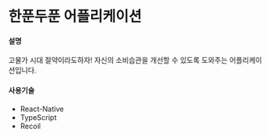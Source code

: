 # 한푼두푼 어플리케이션

#### 설명

고물가 시대 절약이라도하자!
자신의 소비습관을 개선할 수 있도록 도와주는 어플리케이션입니다.

#### 사용기술

- React-Native
- TypeScript
- Recoil
